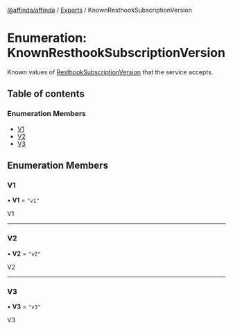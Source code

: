[@affinda/affinda](../README.md) / [Exports](../modules.md) / KnownResthookSubscriptionVersion

# Enumeration: KnownResthookSubscriptionVersion

Known values of [ResthookSubscriptionVersion](../modules.md#resthooksubscriptionversion) that the service accepts.

## Table of contents

### Enumeration Members

- [V1](KnownResthookSubscriptionVersion.md#v1)
- [V2](KnownResthookSubscriptionVersion.md#v2)
- [V3](KnownResthookSubscriptionVersion.md#v3)

## Enumeration Members

### V1

• **V1** = ``"v1"``

V1

___

### V2

• **V2** = ``"v2"``

V2

___

### V3

• **V3** = ``"v3"``

V3
